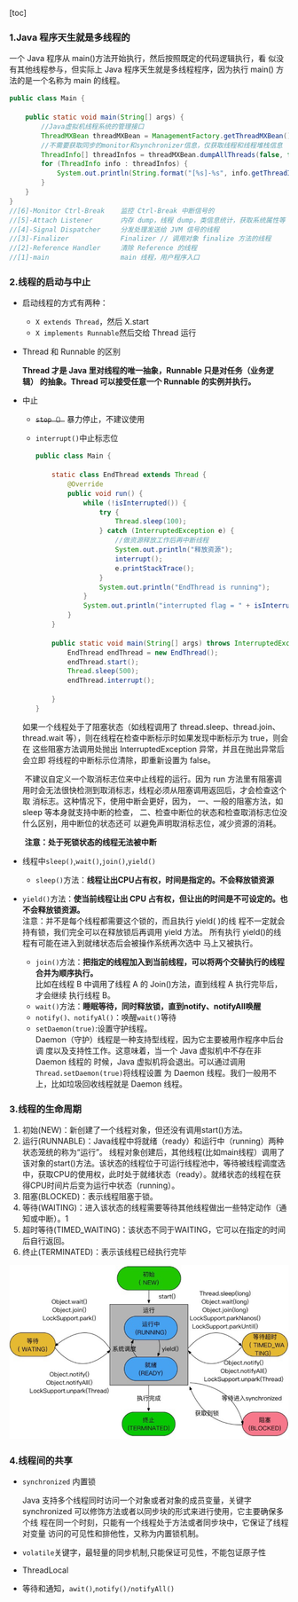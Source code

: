 [toc]

### 1.Java 程序天生就是多线程的

一个 Java 程序从 main()方法开始执行，然后按照既定的代码逻辑执行，看 似没有其他线程参与，但实际上 Java 程序天生就是多线程程序，因为执行 main() 方法的是一个名称为 main 的线程。

```java
public class Main {

    public static void main(String[] args) {
        //Java虚拟机线程系统的管理接口
        ThreadMXBean threadMXBean = ManagementFactory.getThreadMXBean();
        //不需要获取同步的monitor和synchronizer信息，仅获取线程和线程堆栈信息
        ThreadInfo[] threadInfos = threadMXBean.dumpAllThreads(false, false);
        for (ThreadInfo info : threadInfos) {
            System.out.println(String.format("[%s]-%s", info.getThreadId(), info.getThreadName()));
        }
    }
}
//[6]-Monitor Ctrl-Break    监控 Ctrl-Break 中断信号的
//[5]-Attach Listener       内存 dump，线程 dump，类信息统计，获取系统属性等
//[4]-Signal Dispatcher     分发处理发送给 JVM 信号的线程
//[3]-Finalizer             Finalizer // 调用对象 finalize 方法的线程
//[2]-Reference Handler     清除 Reference 的线程
//[1]-main                  main 线程，用户程序入口

```

### 2.线程的启动与中止

- 启动线程的方式有两种：
  - `X extends Thread`，然后 X.start
  - `X implements Runnable`然后交给 Thread 运行

- Thread 和 Runnable 的区别

  **Thread 才是 Java 里对线程的唯一抽象，Runnable 只是对任务（业务逻辑） 的抽象。Thread 可以接受任意一个 Runnable 的实例并执行。**

- 中止  

  - ~~`stop（）`~~ 暴力停止，不建议使用

  - `interrupt()`中止标志位  

    ```java
    public class Main {
    
        static class EndThread extends Thread {
            @Override
            public void run() {
                while (!isInterrupted()) {
                    try {
                        Thread.sleep(100);
                    } catch (InterruptedException e) {
                        //做资源释放工作后再中断线程
                        System.out.println("释放资源");
                        interrupt();
                        e.printStackTrace();
                    }
                    System.out.println("EndThread is running");
                }
                System.out.println("interrupted flag = " + isInterrupted());
            }
        }
    
        public static void main(String[] args) throws InterruptedException {
            EndThread endThread = new EndThread();
            endThread.start();
            Thread.sleep(500);
            endThread.interrupt();
    
        }
    }
    ```

  如果一个线程处于了阻塞状态（如线程调用了 thread.sleep、thread.join、 thread.wait 等），则在线程在检查中断标示时如果发现中断标示为 true，则会在 这些阻塞方法调用处抛出 InterruptedException 异常，并且在抛出异常后会立即 将线程的中断标示位清除，即重新设置为 false。

  ​			不建议自定义一个取消标志位来中止线程的运行。因为 run 方法里有阻塞调 用时会无法很快检测到取消标志，线程必须从阻塞调用返回后，才会检查这个取 消标志。这种情况下，使用中断会更好，因为， 一、一般的阻塞方法，如 sleep 等本身就支持中断的检查， 二、检查中断位的状态和检查取消标志位没什么区别，用中断位的状态还可 以避免声明取消标志位，减少资源的消耗。

  ​		**注意：处于死锁状态的线程无法被中断**

- 线程中`sleep()`,`wait()`,`join()`,`yield()`

  - `sleep()`方法：**线程让出CPU占有权，时间是指定的。不会释放锁资源**
- `yield()`方法：**使当前线程让出 CPU 占有权，但让出的时间是不可设定的。也 不会释放锁资源。**  
    		注意：并不是每个线程都需要这个锁的，而且执行 yield( )的线 程不一定就会持有锁，我们完全可以在释放锁后再调用 yield 方法。 所有执行 yield()的线程有可能在进入到就绪状态后会被操作系统再次选中 马上又被执行。
  - `join()`方法：**把指定的线程加入到当前线程，可以将两个交替执行的线程合并为顺序执行。**  
       比如在线程 B 中调用了线程 A 的 Join()方法，直到线程 A 执行完毕后，才会继续 执行线程 B。
  - `wait()`方法：**睡眠等待，同时释放锁，直到notify、notifyAll唤醒**
  - `notify()、notifyAl()`：唤醒`wait()`等待
  - `setDaemon(true)`:设置守护线程。  
    Daemon（守护）线程是一种支持型线程，因为它主要被用作程序中后台调 度以及支持性工作。这意味着，当一个 Java 虚拟机中不存在非 Daemon 线程的 时候，Java 虚拟机将会退出。可以通过调用 `Thread.setDaemon(true)`将线程设置 为 Daemon 线程。我们一般用不上，比如垃圾回收线程就是 Daemon 线程。

### 3.线程的生命周期

1.  初始(NEW)：新创建了一个线程对象，但还没有调用start()方法。
2. 运行(RUNNABLE)：Java线程中将就绪（ready）和运行中（running）两种状态笼统的称为“运行”。
线程对象创建后，其他线程(比如main线程）调用了该对象的start()方法。该状态的线程位于可运行线程池中，等待被线程调度选中，获取CPU的使用权，此时处于就绪状态（ready）。就绪状态的线程在获得CPU时间片后变为运行中状态（running）。
3. 阻塞(BLOCKED)：表示线程阻塞于锁。
4. 等待(WAITING)：进入该状态的线程需要等待其他线程做出一些特定动作（通知或中断）。1
5. 超时等待(TIMED_WAITING)：该状态不同于WAITING，它可以在指定的时间后自行返回。
6. 终止(TERMINATED)：表示该线程已经执行完毕

![image-20210328223819333](.res/image/4.多线程/image-20210328223819333.png)

### 4.线程间的共享

- `synchronized` 内置锁

  Java 支持多个线程同时访问一个对象或者对象的成员变量，关键字 synchronized 可以修饰方法或者以同步块的形式来进行使用，它主要确保多个线 程在同一个时刻，只能有一个线程处于方法或者同步块中，它保证了线程对变量 访问的可见性和排他性，又称为内置锁机制。

- `volatile`关键字，最轻量的同步机制,只能保证可见性，不能包证原子性
- ThreadLocal
- 等待和通知，`awit()`,`notify()/notifyAll()`
